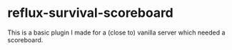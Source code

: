# reflux-survival-scoreboard
This is a basic plugin I made for a (close to) vanilla server which needed a scoreboard.

